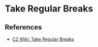 # Take Regular Breaks

## References

* [C2 Wiki: Take Regular Breaks](https://c2.com/cgi/wiki?TakeRegularBreaks)
